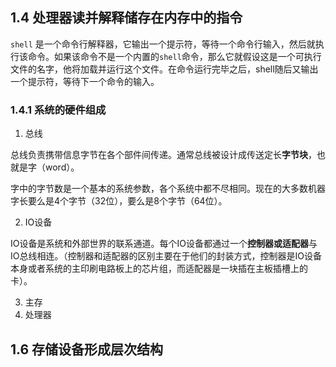 ## 1.4 处理器读并解释储存在内存中的指令
`shell` 是一个命令行解释器，它输出一个提示符，等待一个命令行输入，然后就执行该命令。如果该命令不是一个内置的`shell`命令，那么它就假设这是一个可执行文件的名字，他将加载并运行这个文件。在命令运行完毕之后，shell随后又输出一个提示符，等待下一个命令的输入。

### 1.4.1 系统的硬件组成
1. 总线

总线负责携带信息字节在各个部件间传递。通常总线被设计成传送定长**字节块**，也就是字（word）。

字中的字节数是一个基本的系统参数，各个系统中都不尽相同。现在的大多数机器字长要么是4个字节（32位），要么是8个字节（64位）。

2. IO设备

IO设备是系统和外部世界的联系通道。每个IO设备都通过一个**控制器或适配器**与IO总线相连。（控制器和适配器的区别主要在于他们的封装方式，控制器是IO设备本身或者系统的主印刷电路板上的芯片组，而适配器是一块插在主板插槽上的卡）。

3. 主存
4. 处理器


## 1.6 存储设备形成层次结构